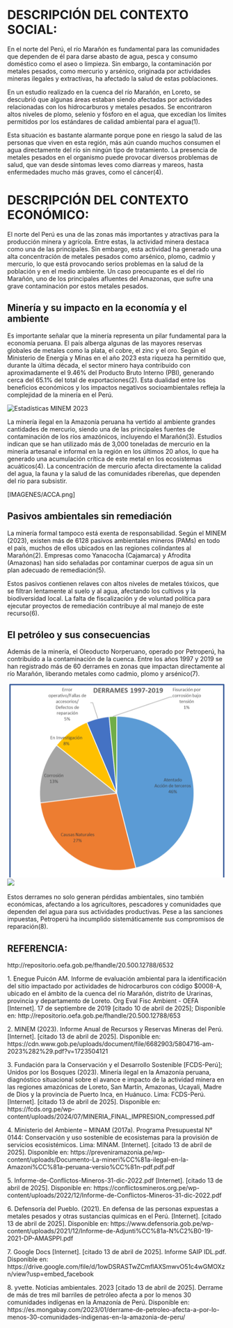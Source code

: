 <h1>DESCRIPCIÓN DEL CONTEXTO SOCIAL:</h1>
<p>En el norte del Perú, el río Marañón es fundamental para las comunidades que dependen de él para darse abasto de agua, pesca y consumo doméstico como el aseo o limpieza. Sin embargo, la contaminación por metales pesados, como mercurio y arsénico, originada por actividades mineras ilegales y extractivas, ha afectado la salud de estas poblaciones.</p>

<p>En un estudio realizado en la cuenca del río Marañón, en Loreto, se descubrió que algunas áreas estaban siendo afectadas por actividades relacionadas con los hidrocarburos y metales pesados. Se encontraron altos niveles de plomo, selenio y fósforo en el agua, que excedían los límites permitidos por los estándares de calidad ambiental para el agua(1).</p>

<p>Esta situación es bastante alarmante porque pone en riesgo la salud de las personas que viven en esta región, más aún cuando muchos consumen el agua directamente del río sin ningún tipo de tratamiento. La presencia de metales pesados en el organismo puede provocar diversos problemas de salud, que van desde síntomas leves como diarreas y mareos, hasta enfermedades mucho más graves, como el cáncer(4).</p>

<h1>DESCRIPCIÓN DEL CONTEXTO ECONÓMICO:</h1>
<p>El norte del Perú es una de las zonas más importantes y atractivas para la producción minera y agrícola. Entre estas, la actividad minera destaca como una de las principales. Sin embargo, esta actividad ha generado una alta concentración de metales pesados como arsénico, plomo, cadmio y mercurio, lo que está provocando serios problemas en la salud de la población y en el medio ambiente. Un caso preocupante es el del río Marañón, uno de los principales afluentes del Amazonas, que sufre una grave contaminación por estos metales pesados.</p>

<h2>Minería y su impacto en la economía y el ambiente</h2>
<p>Es importante señalar que la minería representa un pilar fundamental para la economía peruana. El país alberga algunas de las mayores reservas globales de metales como la plata, el cobre, el zinc y el oro. Según el Ministerio de Energía y Minas en el año 2023 esta riqueza ha permitido que, durante la última década, el sector minero haya contribuido con aproximadamente el 9.46% del Producto Bruto Interno (PBI), generando cerca del 65.1% del total de exportaciones(2). Esta dualidad entre los beneficios económicos y los impactos negativos socioambientales refleja la complejidad de la minería en el Perú.</p>

<img src="[IMAGENES/minem 2023.png](https://github.com/Sawamurarebatta/GRUPO_4_FDD/blob/main/IMAGENES/minem%202023.png)" alt="Estadísticas MINEM 2023">

<p>La minería ilegal en la Amazonía peruana ha vertido al ambiente grandes cantidades de mercurio, siendo una de las principales fuentes de contaminación de los ríos amazónicos, incluyendo el Marañón(3). Estudios indican que se han utilizado más de 3,000 toneladas de mercurio en la minería artesanal e informal en la región en los últimos 20 años, lo que ha generado una acumulación crítica de este metal en los ecosistemas acuáticos(4). La concentración de mercurio afecta directamente la calidad del agua, la fauna y la salud de las comunidades ribereñas, que dependen del río para subsistir.</p>

<div>[IMAGENES/ACCA.png]</div>

<h2>Pasivos ambientales sin remediación</h2>
<p>La minería formal tampoco está exenta de responsabilidad. Según el MINEM (2023), existen más de 6128 pasivos ambientales mineros (PAMs) en todo el país, muchos de ellos ubicados en las regiones colindantes al Marañón(2). Empresas como Yanacocha (Cajamarca) y Afrodita (Amazonas) han sido señaladas por contaminar cuerpos de agua sin un plan adecuado de remediación(5).</p>

<p>Estos pasivos contienen relaves con altos niveles de metales tóxicos, que se filtran lentamente al suelo y al agua, afectando los cultivos y la biodiversidad local. La falta de fiscalización y de voluntad política para ejecutar proyectos de remediación contribuye al mal manejo de este recurso(6).</p>

<h2>El petróleo y sus consecuencias</h2>
<p>Además de la minería, el Oleoducto Norperuano, operado por Petroperú, ha contribuido a la contaminación de la cuenca. Entre los años 1997 y 2019 se han registrado más de 60 derrames en zonas que impactan directamente al río Marañón, liberando metales como cadmio, plomo y arsénico(7).</p>

 
<img src="IMAGENES/derrames.png">
<img src="TOTAL.png">
 

<p>Estos derrames no solo generan pérdidas ambientales, sino también económicas, afectando a los agricultores, pescadores y comunidades que dependen del agua para sus actividades productivas. Pese a las sanciones impuestas, Petroperú ha incumplido sistemáticamente sus compromisos de reparación(8).</p>

<h2>REFERENCIA:</h2>
<p>http://repositorio.oefa.gob.pe/fhandle/20.500.12788/6532</p>

<p>1. Enegue Puicón AM. Informe de evaluación ambiental para la identificación del sitio impactado por actividades de hidrocarburos con código $0008-A, ubicado en el ámbito de la cuenca del río Marañón, distrito de Urarinas, provincia y departamento de Loreto. Org Eval Fisc Ambient - OEFA [Internet]. 17 de septiembre de 2019 [citado 10 de abril de 2025]; Disponible en: http://repositorio.oefa.gob.pe/fhandle/20.500.12788/653</p>

<p>2. MINEM (2023). Informe Anual de Recursos y Reservas Mineras del Perú. [Internet]. [citado 13 de abril de 2025]. Disponible en: https://cdn.www.gob.pe/uploads/document/file/6682903/5804716-am-2023%282%29.pdf?v=1723504121</p>

<p>3. Fundación para la Conservación y el Desarrollo Sostenible [FCDS-Perú]; Unidos por los Bosques (2023). Minería ilegal en la Amazonía peruana, diagnóstico situacional sobre el avance e impacto de la actividad minera en las regiones amazónicas de Loreto, San Martín, Amazonas, Ucayali, Madre de Dios y la provincia de Puerto Inca, en Huánuco. Lima: FCDS-Perú. [Internet]. [citado 13 de abril de 2025]. Disponible en: https://fcds.org.pe/wp-content/uploads/2024/07/MINERIA_FINAL_IMPRESION_compressed.pdf</p>

<p>4. Ministerio del Ambiente – MINAM (2017a). Programa Presupuestal N° 0144: Conservación y uso sostenible de ecosistemas para la provisión de servicios ecosistémicos. Lima: MINAM. [Internet]. [citado 13 de abril de 2025]. Disponible en: https://preveniramazonia.pe/wp-content/uploads/Documento-La-mineri%CC%81a-ilegal-en-la-Amazoni%CC%81a-peruana-versio%CC%81n-pdf.pdf.pdf</p>

<p>5. Informe-de-Conflictos-Mineros-31-dic-2022.pdf [Internet]. [citado 13 de abril de 2025]. Disponible en: https://conflictosmineros.org.pe/wp-content/uploads/2022/12/Informe-de-Conflictos-Mineros-31-dic-2022.pdf</p>

<p>6. Defensoría del Pueblo. (2021). En defensa de las personas expuestas a metales pesados y otras sustancias químicas en el Perú. [Internet]. [citado 13 de abril de 2025]. Disponible en: https://www.defensoria.gob.pe/wp-content/uploads/2021/12/Informe-de-Adjunti%CC%81a-N%C2%B0-19-2021-DP-AMASPPI.pdf</p>

<p>7. Google Docs [Internet]. [citado 13 de abril de 2025]. Informe SAIP IDL.pdf. Disponible en: https://drive.google.com/file/d/1owDSRASTwZCmflAXSmwvO51c4wGMOXzn/view?usp=embed_facebook</p>

<p>8. yvette. Noticias ambientales. 2023 [citado 13 de abril de 2025]. Derrame de más de tres mil barriles de petróleo afecta a por lo menos 30 comunidades indígenas en la Amazonía de Perú. Disponible en: https://es.mongabay.com/2023/01/derrame-de-petroleo-afecta-a-por-lo-menos-30-comunidades-indigenas-en-la-amazonia-de-peru/</p>
